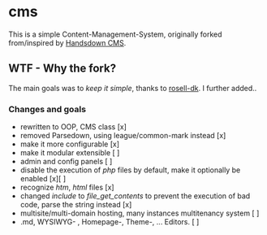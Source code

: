 # cms
This is a simple Content-Management-System, originally forked from/inspired by [Handsdown CMS](https://github.com/rosell-dk/handsdown).

## WTF - Why the fork?
The main goals was to *keep it simple*, thanks to [rosell-dk](https://github.com/rosell-dk). 
I further added..

### Changes and goals
* rewritten to OOP, CMS class [x]
* removed Parsedown, using league/common-mark instead [x]
* make it more configurable [x]
* make it modular extensible [ ]
* admin and config panels [ ]
* disable the execution of *php* files by default, make it optionally be enabled [x][ ]
* recognize *htm*, *html* files [x]
* changed *include* to *file_get_contents* to prevent the execution of bad code, parse the string instead [x]
* multisite/multi-domain hosting, many instances multitenancy system [ ]
* .md, WYSIWYG- , Homepage-, Theme-, ... Editors. [ ]
